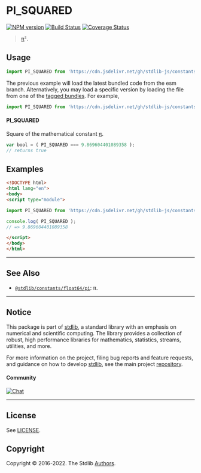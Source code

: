 <!--

@license Apache-2.0

Copyright (c) 2018 The Stdlib Authors.

Licensed under the Apache License, Version 2.0 (the "License");
you may not use this file except in compliance with the License.
You may obtain a copy of the License at

   http://www.apache.org/licenses/LICENSE-2.0

Unless required by applicable law or agreed to in writing, software
distributed under the License is distributed on an "AS IS" BASIS,
WITHOUT WARRANTIES OR CONDITIONS OF ANY KIND, either express or implied.
See the License for the specific language governing permissions and
limitations under the License.

-->

# PI_SQUARED

[![NPM version][npm-image]][npm-url] [![Build Status][test-image]][test-url] [![Coverage Status][coverage-image]][coverage-url] <!-- [![dependencies][dependencies-image]][dependencies-url] -->

> [π][@stdlib/constants/float64/pi]².



<section class="usage">

## Usage

```javascript
import PI_SQUARED from 'https://cdn.jsdelivr.net/gh/stdlib-js/constants-float64-pi-squared@esm/index.mjs';
```
The previous example will load the latest bundled code from the esm branch. Alternatively, you may load a specific version by loading the file from one of the [tagged bundles](https://github.com/stdlib-js/constants-float64-pi-squared/tags). For example,

```javascript
import PI_SQUARED from 'https://cdn.jsdelivr.net/gh/stdlib-js/constants-float64-pi-squared@v0.0.8-esm/index.mjs';
```

#### PI_SQUARED

Square of the mathematical constant [π][@stdlib/constants/float64/pi].

```javascript
var bool = ( PI_SQUARED === 9.869604401089358 );
// returns true
```

</section>

<!-- /.usage -->

<section class="examples">

## Examples

<!-- TODO: better example -->

<!-- eslint no-undef: "error" -->

```html
<!DOCTYPE html>
<html lang="en">
<body>
<script type="module">

import PI_SQUARED from 'https://cdn.jsdelivr.net/gh/stdlib-js/constants-float64-pi-squared@esm/index.mjs';

console.log( PI_SQUARED );
// => 9.869604401089358

</script>
</body>
</html>
```

</section>

<!-- /.examples -->

<!-- C interface documentation. -->



<!-- Section for related `stdlib` packages. Do not manually edit this section, as it is automatically populated. -->

<section class="related">

* * *

## See Also

-   <span class="package-name">[`@stdlib/constants/float64/pi`][@stdlib/constants/float64/pi]</span><span class="delimiter">: </span><span class="description">π.</span>

</section>

<!-- /.related -->

<!-- Section for all links. Make sure to keep an empty line after the `section` element and another before the `/section` close. -->


<section class="main-repo" >

* * *

## Notice

This package is part of [stdlib][stdlib], a standard library with an emphasis on numerical and scientific computing. The library provides a collection of robust, high performance libraries for mathematics, statistics, streams, utilities, and more.

For more information on the project, filing bug reports and feature requests, and guidance on how to develop [stdlib][stdlib], see the main project [repository][stdlib].

#### Community

[![Chat][chat-image]][chat-url]

---

## License

See [LICENSE][stdlib-license].


## Copyright

Copyright &copy; 2016-2022. The Stdlib [Authors][stdlib-authors].

</section>

<!-- /.stdlib -->

<!-- Section for all links. Make sure to keep an empty line after the `section` element and another before the `/section` close. -->

<section class="links">

[npm-image]: http://img.shields.io/npm/v/@stdlib/constants-float64-pi-squared.svg
[npm-url]: https://npmjs.org/package/@stdlib/constants-float64-pi-squared

[test-image]: https://github.com/stdlib-js/constants-float64-pi-squared/actions/workflows/test.yml/badge.svg?branch=v0.0.8
[test-url]: https://github.com/stdlib-js/constants-float64-pi-squared/actions/workflows/test.yml?query=branch:v0.0.8

[coverage-image]: https://img.shields.io/codecov/c/github/stdlib-js/constants-float64-pi-squared/main.svg
[coverage-url]: https://codecov.io/github/stdlib-js/constants-float64-pi-squared?branch=main

<!--

[dependencies-image]: https://img.shields.io/david/stdlib-js/constants-float64-pi-squared.svg
[dependencies-url]: https://david-dm.org/stdlib-js/constants-float64-pi-squared/main

-->

[chat-image]: https://img.shields.io/gitter/room/stdlib-js/stdlib.svg
[chat-url]: https://gitter.im/stdlib-js/stdlib/

[stdlib]: https://github.com/stdlib-js/stdlib

[stdlib-authors]: https://github.com/stdlib-js/stdlib/graphs/contributors

[umd]: https://github.com/umdjs/umd
[es-module]: https://developer.mozilla.org/en-US/docs/Web/JavaScript/Guide/Modules

[deno-url]: https://github.com/stdlib-js/constants-float64-pi-squared/tree/deno
[umd-url]: https://github.com/stdlib-js/constants-float64-pi-squared/tree/umd
[esm-url]: https://github.com/stdlib-js/constants-float64-pi-squared/tree/esm
[branches-url]: https://github.com/stdlib-js/constants-float64-pi-squared/blob/main/branches.md

[stdlib-license]: https://raw.githubusercontent.com/stdlib-js/constants-float64-pi-squared/main/LICENSE

<!-- <related-links> -->

[@stdlib/constants/float64/pi]: https://github.com/stdlib-js/constants-float64-pi/tree/esm

<!-- </related-links> -->

</section>

<!-- /.links -->

